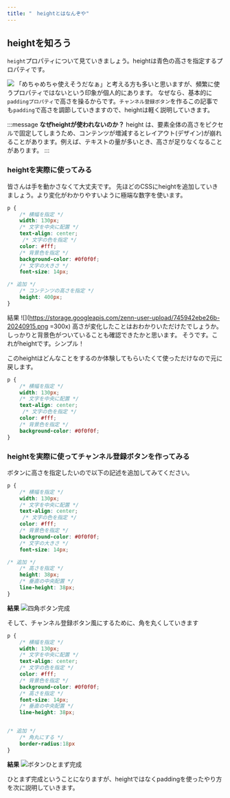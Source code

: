 ```yaml
---
title: "　heightとはなんぞや"
---
```



## heightを知ろう

`height`プロパティについて見ていきましょう。heightは青色の高さを指定するプロパティです。

![](https://storage.googleapis.com/zenn-user-upload/310050b983b8-20240915.png)
「めちゃめちゃ使えそうだなぁ」と考える方も多いと思いますが、頻繁に使うプロパティではないという印象が個人的にあります。
なぜなら、基本的に`paddingプロパティ`で高さを操るからです。`チャンネル登録ボタン`を作るこの記事でも`padding`で高さを調節していきますので、heightは軽く説明していきます。

:::message
**なぜheightが使われないのか？**
height は、要素全体の高さをピクセルで固定してしまうため、コンテンツが増減するとレイアウト(デザイン)が崩れることがあります。例えば、テキストの量が多いとき、高さが足りなくなることがあります。
:::

### heightを実際に使ってみる

皆さんは手を動かさなくて大丈夫です。
先ほどのCSSにheightを追加していきましょう。より変化がわかりやすいように極端な数字を使います。

```css:style.css
p {
    /* 横幅を指定 */
    width: 130px;
    /* 文字を中央に配置 */
    text-align: center;
     /* 文字の色を指定 */
    color: #fff;
    /* 背景色を指定 */
    background-color: #0f0f0f;
    /* 文字の大きさ */
    font-size: 14px;

/* 追加 */    
    /* コンテンツの高さを指定 */
    height: 400px;   
}
```

結果
![](<https://storage.googleapis.com/zenn-user-upload/745942ebe26b-20240915.png> =300x)
高さが変化したことはおわかりいただけたでしょうか。
しっかりと背景色がついていることも確認できたかと思います。
そうです。これがheightです。シンプル！

このheightはどんなことをするのか体験してもらいたくて使っただけなので元に戻します。

```css:style.css
p {
    /* 横幅を指定 */
    width: 130px;
    /* 文字を中央に配置 */
    text-align: center;
     /* 文字の色を指定 */
    color: #fff;
    /* 背景色を指定 */
    background-color: #0f0f0f;
}

```

### heightを実際に使ってチャンネル登録ボタンを作ってみる

ボタンに高さを指定したいので以下の記述を追加してみてください。

```css:style.css
p {
    /* 横幅を指定 */
    width: 130px;
    /* 文字を中央に配置 */
    text-align: center;
     /* 文字の色を指定 */
    color: #fff;
    /* 背景色を指定 */
    background-color: #0f0f0f;
    /* 文字の大きさ */
    font-size: 14px;

/* 追加 */
    /* 高さを指定 */
    height: 38px;
    /* 垂直の中央配置 */
    line-height: 38px;
}

```

**結果**
![四角ボタン完成](https://storage.googleapis.com/zenn-user-upload/d7799ace1f4b-20241027.png)

そして、チャンネル登録ボタン風にするために、角を丸くしていきます

```css:style.css
p {
    /* 横幅を指定 */
    width: 130px;
    /* 文字を中央に配置 */
    text-align: center;
    /* 文字の色を指定 */
    color: #fff;
    /* 背景色を指定 */
    background-color: #0f0f0f;
    /* 高さを指定 */
    font-size: 14px;
    /* 垂直の中央配置 */
    line-height: 38px;


/* 追加 */
    /* 角丸にする */
    border-radius:18px
}
```

**結果**
![ボタンひとまず完成](https://storage.googleapis.com/zenn-user-upload/095a2685de9f-20241027.png)

ひとまず完成ということになりますが、heightではなくpaddingを使ったやり方を次に説明していきます。
